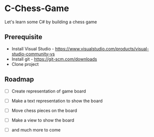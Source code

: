# C-Chess-Game
Let's learn some C# by building a chess game

## Prerequisite 
* Install Visual Studio - https://www.visualstudio.com/products/visual-studio-community-vs
* Install git - https://git-scm.com/downloads
* Clone project 

## Roadmap
- [ ] Create representation of game board
- [ ] Make a text representation to show the board
- [ ] Move chess pieces on the board
- [ ] Make a view to show the board
- [ ] and much more to come

	
